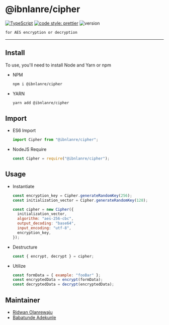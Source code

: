 # @ibnlanre/cipher

[![TypeScript][typescript-badge]][typescript]
[![code style: prettier][prettier-badge]][prettier]
![version][version-badge]

```markdown
for AES encryption or decryption
```

---

## Install

To use, you'll need to install Node and Yarn or npm

- NPM

  ```bash
  npm i @ibnlanre/cipher
  ```

- YARN

  ```bash
  yarn add @ibnlanre/cipher
  ```

## Import

- ES6 Import

  ```javascript
  import Cipher from "@ibnlanre/cipher";
  ```

- NodeJS Require

  ```javascript
  const Cipher = require("@ibnlanre/cipher");
  ```

## Usage

- Instantiate

  ```javascript
  const encryption_key = Cipher.generateRandomKey(256);
  const initialization_vector = Cipher.generateRandomKey(128);

  const cipher = new Cipher({
    initialization_vector,
    algorithm: "aes-256-cbc",
    output_decoding: "base64",
    input_encoding: "utf-8",
    encryption_key,
  });
  ```

- Destructure

  ```javascript
  const { encrypt, decrypt } = cipher;
  ```

- Utilize

  ```javascript
  const formData = { example: "fooBar" };
  const encryptedData = encrypt(formData);
  const decryptedData = decrypt(encryptedData);
  ```

## Maintainer

- [Ridwan Olanrewaju][lead_github_profile]
- [Babatunde Adekunle][maintainer]

[lead_github_profile]: https://github.com/~ibnlanre
[maintainer]: https://github.com/adeTunes
[prettier]: https://github.com/prettier/prettier
[prettier-badge]: https://img.shields.io/badge/code_style-prettier-f8bc45.svg
[typescript]: http://www.typescriptlang.org/
[typescript-badge]: https://img.shields.io/badge/%3C%2F%3E-TypeScript-%230074c1.svg
[version-badge]: https://img.shields.io/badge/version-1.1.5-orange
